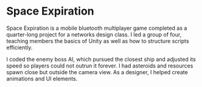 # Space Expiration
Space Expiration is a mobile bluetooth multiplayer game completed as a quarter-long project for a networks design class. I led a group of four, teaching members the basics of Unity as well as how to structure scripts efficiently.

I coded the enemy boss AI, which pursued the closest ship and adjusted its speed so players could not outrun it forever. I had asteroids and resources spawn close but outside the camera view. As a designer, I helped create animations and UI elements.


